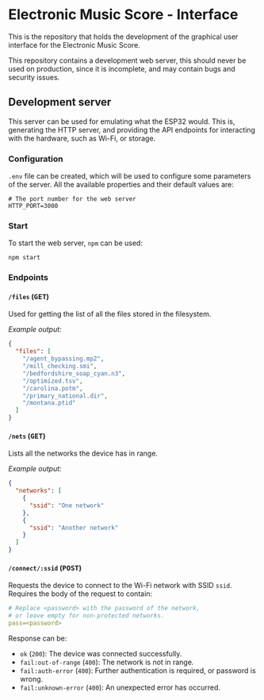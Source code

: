 # Electronic Music Score - Interface

This is the repository that holds the development of the graphical user interface for the Electronic Music Score.

This repository contains a development web server, this should never be used on production, since it is incomplete, and
may contain bugs and security issues.

## Development server

This server can be used for emulating what the ESP32 would. This is, generating the HTTP server, and providing the API
endpoints for interacting with the hardware, such as Wi-Fi, or storage.

### Configuration

`.env` file can be created, which will be used to configure some parameters of the server. All the available properties
and their default values are:

```dotenv
# The port number for the web server
HTTP_PORT=3000
```

### Start

To start the web server, `npm` can be used:

```shell
npm start
```

### Endpoints

#### `/files` (<kbd>GET</kbd>)
Used for getting the list of all the files stored in the filesystem.

*Example output:*

```json
{
  "files": [
    "/agent_bypassing.mp2",
    "/mill_checking.smi",
    "/bedfordshire_soap_cyan.n3",
    "/optimized.tsv",
    "/carolina.potm",
    "/primary_national.dir",
    "/montana.ptid"
  ]
}
```

#### `/nets` (<kbd>GET</kbd>)
Lists all the networks the device has in range.

*Example output:*

```json
{
  "networks": [
    {
      "ssid": "One network"
    },
    {
      "ssid": "Another network"
    }
  ]
}
```

#### `/connect/:ssid` (<kbd>POST</kbd>)

Requests the device to connect to the Wi-Fi network with SSID `ssid`. Requires the body of the request to contain:

```yml
# Replace <password> with the password of the network,
# or leave empty for non-protected networks.
pass=<password>
```

Response can be:

* `ok` (`200`): The device was connected successfully.
* `fail:out-of-range` (`400`): The network is not in range.
* `fail:auth-error` (`400`): Further authentication is required, or password is wrong.
* `fail:unknown-error` (`400`): An unexpected error has occurred.
